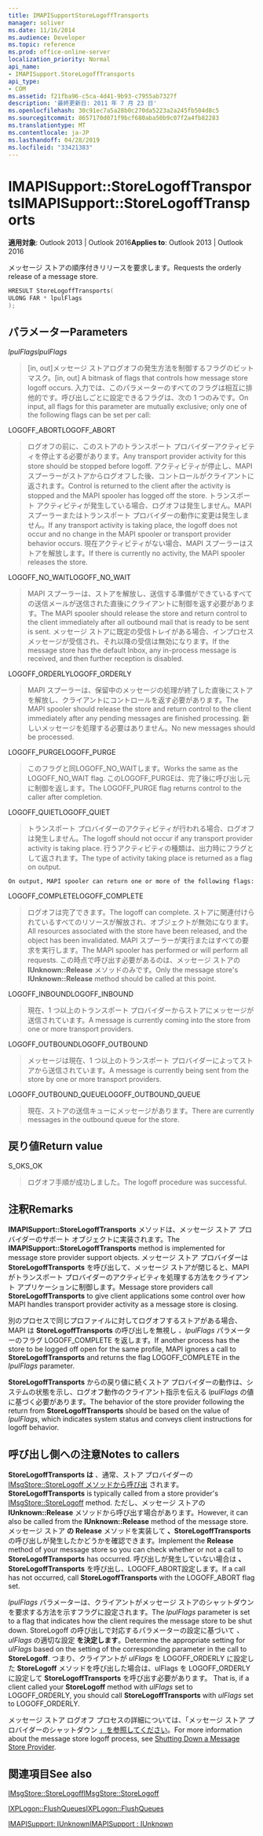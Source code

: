 ```yaml
---
title: IMAPISupportStoreLogoffTransports
manager: soliver
ms.date: 11/16/2014
ms.audience: Developer
ms.topic: reference
ms.prod: office-online-server
localization_priority: Normal
api_name:
- IMAPISupport.StoreLogoffTransports
api_type:
- COM
ms.assetid: f21fba96-c5ca-4d41-9b93-c7955ab7327f
description: '最終更新日: 2011 年 7 月 23 日'
ms.openlocfilehash: 30c91ec7a5a28b0c270da5223a2a245fb504d8c5
ms.sourcegitcommit: 8657170d071f9bcf680aba50b9c07f2a4fb82283
ms.translationtype: MT
ms.contentlocale: ja-JP
ms.lasthandoff: 04/28/2019
ms.locfileid: "33421383"
---
```

# <a name="imapisupportstorelogofftransports"></a><span data-ttu-id="b0ea0-103">IMAPISupport::StoreLogoffTransports</span><span class="sxs-lookup"><span data-stu-id="b0ea0-103">IMAPISupport::StoreLogoffTransports</span></span>

  
  
<span data-ttu-id="b0ea0-104">**適用対象**: Outlook 2013 | Outlook 2016</span><span class="sxs-lookup"><span data-stu-id="b0ea0-104">**Applies to**: Outlook 2013 | Outlook 2016</span></span> 
  
<span data-ttu-id="b0ea0-105">メッセージ ストアの順序付きリリースを要求します。</span><span class="sxs-lookup"><span data-stu-id="b0ea0-105">Requests the orderly release of a message store.</span></span>
  
```cpp
HRESULT StoreLogoffTransports(
ULONG FAR * lpulFlags
);
```

## <a name="parameters"></a><span data-ttu-id="b0ea0-106">パラメーター</span><span class="sxs-lookup"><span data-stu-id="b0ea0-106">Parameters</span></span>

 <span data-ttu-id="b0ea0-107">_lpulFlags_</span><span class="sxs-lookup"><span data-stu-id="b0ea0-107">_lpulFlags_</span></span>
  
> <span data-ttu-id="b0ea0-108">[in, out]メッセージ ストアログオフの発生方法を制御するフラグのビットマスク。</span><span class="sxs-lookup"><span data-stu-id="b0ea0-108">[in, out] A bitmask of flags that controls how message store logoff occurs.</span></span> <span data-ttu-id="b0ea0-109">入力では、このパラメーターのすべてのフラグは相互に排他的です。呼び出しごとに設定できるフラグは、次の 1 つのみです。</span><span class="sxs-lookup"><span data-stu-id="b0ea0-109">On input, all flags for this parameter are mutually exclusive; only one of the following flags can be set per call:</span></span>
    
<span data-ttu-id="b0ea0-110">LOGOFF_ABORT</span><span class="sxs-lookup"><span data-stu-id="b0ea0-110">LOGOFF_ABORT</span></span> 
  
> <span data-ttu-id="b0ea0-111">ログオフの前に、このストアのトランスポート プロバイダーアクティビティを停止する必要があります。</span><span class="sxs-lookup"><span data-stu-id="b0ea0-111">Any transport provider activity for this store should be stopped before logoff.</span></span> <span data-ttu-id="b0ea0-112">アクティビティが停止し、MAPI スプーラーがストアからログオフした後、コントロールがクライアントに返されます。</span><span class="sxs-lookup"><span data-stu-id="b0ea0-112">Control is returned to the client after the activity is stopped and the MAPI spooler has logged off the store.</span></span> <span data-ttu-id="b0ea0-113">トランスポート アクティビティが発生している場合、ログオフは発生しません。MAPI スプーラーまたはトランスポート プロバイダーの動作に変更は発生しません。</span><span class="sxs-lookup"><span data-stu-id="b0ea0-113">If any transport activity is taking place, the logoff does not occur and no change in the MAPI spooler or transport provider behavior occurs.</span></span> <span data-ttu-id="b0ea0-114">現在アクティビティがない場合、MAPI スプーラーはストアを解放します。</span><span class="sxs-lookup"><span data-stu-id="b0ea0-114">If there is currently no activity, the MAPI spooler releases the store.</span></span> 
    
<span data-ttu-id="b0ea0-115">LOGOFF_NO_WAIT</span><span class="sxs-lookup"><span data-stu-id="b0ea0-115">LOGOFF_NO_WAIT</span></span> 
  
> <span data-ttu-id="b0ea0-116">MAPI スプーラーは、ストアを解放し、送信する準備ができているすべての送信メールが送信された直後にクライアントに制御を返す必要があります。</span><span class="sxs-lookup"><span data-stu-id="b0ea0-116">The MAPI spooler should release the store and return control to the client immediately after all outbound mail that is ready to be sent is sent.</span></span> <span data-ttu-id="b0ea0-117">メッセージ ストアに既定の受信トレイがある場合、インプロセス メッセージが受信され、それ以降の受信は無効になります。</span><span class="sxs-lookup"><span data-stu-id="b0ea0-117">If the message store has the default Inbox, any in-process message is received, and then further reception is disabled.</span></span> 
    
<span data-ttu-id="b0ea0-118">LOGOFF_ORDERLY</span><span class="sxs-lookup"><span data-stu-id="b0ea0-118">LOGOFF_ORDERLY</span></span> 
  
> <span data-ttu-id="b0ea0-119">MAPI スプーラーは、保留中のメッセージの処理が終了した直後にストアを解放し、クライアントにコントロールを返す必要があります。</span><span class="sxs-lookup"><span data-stu-id="b0ea0-119">The MAPI spooler should release the store and return control to the client immediately after any pending messages are finished processing.</span></span> <span data-ttu-id="b0ea0-120">新しいメッセージを処理する必要はありません。</span><span class="sxs-lookup"><span data-stu-id="b0ea0-120">No new messages should be processed.</span></span> 
    
<span data-ttu-id="b0ea0-121">LOGOFF_PURGE</span><span class="sxs-lookup"><span data-stu-id="b0ea0-121">LOGOFF_PURGE</span></span> 
  
> <span data-ttu-id="b0ea0-122">このフラグと同LOGOFF_NO_WAITします。</span><span class="sxs-lookup"><span data-stu-id="b0ea0-122">Works the same as the LOGOFF_NO_WAIT flag.</span></span> <span data-ttu-id="b0ea0-123">このLOGOFF_PURGEは、完了後に呼び出し元に制御を返します。</span><span class="sxs-lookup"><span data-stu-id="b0ea0-123">The LOGOFF_PURGE flag returns control to the caller after completion.</span></span> 
    
<span data-ttu-id="b0ea0-124">LOGOFF_QUIET</span><span class="sxs-lookup"><span data-stu-id="b0ea0-124">LOGOFF_QUIET</span></span> 
  
> <span data-ttu-id="b0ea0-125">トランスポート プロバイダーのアクティビティが行われる場合、ログオフは発生しません。</span><span class="sxs-lookup"><span data-stu-id="b0ea0-125">The logoff should not occur if any transport provider activity is taking place.</span></span> <span data-ttu-id="b0ea0-126">行うアクティビティの種類は、出力時にフラグとして返されます。</span><span class="sxs-lookup"><span data-stu-id="b0ea0-126">The type of activity taking place is returned as a flag on output.</span></span>
    
    On output, MAPI spooler can return one or more of the following flags:
    
<span data-ttu-id="b0ea0-127">LOGOFF_COMPLETE</span><span class="sxs-lookup"><span data-stu-id="b0ea0-127">LOGOFF_COMPLETE</span></span> 
  
> <span data-ttu-id="b0ea0-128">ログオフは完了できます。</span><span class="sxs-lookup"><span data-stu-id="b0ea0-128">The logoff can complete.</span></span> <span data-ttu-id="b0ea0-129">ストアに関連付けられているすべてのリソースが解放され、オブジェクトが無効になります。</span><span class="sxs-lookup"><span data-stu-id="b0ea0-129">All resources associated with the store have been released, and the object has been invalidated.</span></span> <span data-ttu-id="b0ea0-130">MAPI スプーラーが実行またはすべての要求を実行します。</span><span class="sxs-lookup"><span data-stu-id="b0ea0-130">The MAPI spooler has performed or will perform all requests.</span></span> <span data-ttu-id="b0ea0-131">この時点で呼び出す必要があるのは、メッセージ ストアの **IUnknown::Release** メソッドのみです。</span><span class="sxs-lookup"><span data-stu-id="b0ea0-131">Only the message store's **IUnknown::Release** method should be called at this point.</span></span> 
    
<span data-ttu-id="b0ea0-132">LOGOFF_INBOUND</span><span class="sxs-lookup"><span data-stu-id="b0ea0-132">LOGOFF_INBOUND</span></span> 
  
> <span data-ttu-id="b0ea0-133">現在、1 つ以上のトランスポート プロバイダーからストアにメッセージが送信されています。</span><span class="sxs-lookup"><span data-stu-id="b0ea0-133">A message is currently coming into the store from one or more transport providers.</span></span> 
    
<span data-ttu-id="b0ea0-134">LOGOFF_OUTBOUND</span><span class="sxs-lookup"><span data-stu-id="b0ea0-134">LOGOFF_OUTBOUND</span></span> 
  
> <span data-ttu-id="b0ea0-135">メッセージは現在、1 つ以上のトランスポート プロバイダーによってストアから送信されています。</span><span class="sxs-lookup"><span data-stu-id="b0ea0-135">A message is currently being sent from the store by one or more transport providers.</span></span> 
    
<span data-ttu-id="b0ea0-136">LOGOFF_OUTBOUND_QUEUE</span><span class="sxs-lookup"><span data-stu-id="b0ea0-136">LOGOFF_OUTBOUND_QUEUE</span></span> 
  
> <span data-ttu-id="b0ea0-137">現在、ストアの送信キューにメッセージがあります。</span><span class="sxs-lookup"><span data-stu-id="b0ea0-137">There are currently messages in the outbound queue for the store.</span></span>
    
## <a name="return-value"></a><span data-ttu-id="b0ea0-138">戻り値</span><span class="sxs-lookup"><span data-stu-id="b0ea0-138">Return value</span></span>

<span data-ttu-id="b0ea0-139">S_OK</span><span class="sxs-lookup"><span data-stu-id="b0ea0-139">S_OK</span></span> 
  
> <span data-ttu-id="b0ea0-140">ログオフ手順が成功しました。</span><span class="sxs-lookup"><span data-stu-id="b0ea0-140">The logoff procedure was successful.</span></span>
    
## <a name="remarks"></a><span data-ttu-id="b0ea0-141">注釈</span><span class="sxs-lookup"><span data-stu-id="b0ea0-141">Remarks</span></span>

<span data-ttu-id="b0ea0-142">**IMAPISupport::StoreLogoffTransports** メソッドは、メッセージ ストア プロバイダーのサポート オブジェクトに実装されます。</span><span class="sxs-lookup"><span data-stu-id="b0ea0-142">The **IMAPISupport::StoreLogoffTransports** method is implemented for message store provider support objects.</span></span> <span data-ttu-id="b0ea0-143">メッセージ ストア プロバイダーは **StoreLogoffTransports** を呼び出して、メッセージ ストアが閉じると、MAPI がトランスポート プロバイダーのアクティビティを処理する方法をクライアント アプリケーションに制御します。</span><span class="sxs-lookup"><span data-stu-id="b0ea0-143">Message store providers call **StoreLogoffTransports** to give client applications some control over how MAPI handles transport provider activity as a message store is closing.</span></span> 
  
<span data-ttu-id="b0ea0-144">別のプロセスで同じプロファイルに対してログオフするストアがある場合、MAPI は **StoreLogoffTransports** の呼び出しを無視し  _、lpulFlags_ パラメーターのフラグ LOGOFF_COMPLETE を返します。</span><span class="sxs-lookup"><span data-stu-id="b0ea0-144">If another process has the store to be logged off open for the same profile, MAPI ignores a call to **StoreLogoffTransports** and returns the flag LOGOFF_COMPLETE in the  _lpulFlags_ parameter.</span></span> 
  
<span data-ttu-id="b0ea0-145">**StoreLogoffTransports** からの戻り値に続くストア プロバイダーの動作は、システムの状態を示し、ログオフ動作のクライアント指示を伝える _lpulFlags_ の値に基づく必要があります。</span><span class="sxs-lookup"><span data-stu-id="b0ea0-145">The behavior of the store provider following the return from **StoreLogoffTransports** should be based on the value of  _lpulFlags_, which indicates system status and conveys client instructions for logoff behavior.</span></span> 
  
## <a name="notes-to-callers"></a><span data-ttu-id="b0ea0-146">呼び出し側への注意</span><span class="sxs-lookup"><span data-stu-id="b0ea0-146">Notes to callers</span></span>

 <span data-ttu-id="b0ea0-147">**StoreLogoffTransports は** 、通常、ストア プロバイダーの [IMsgStore::StoreLogoff メソッドから呼び出](imsgstore-storelogoff.md) されます。</span><span class="sxs-lookup"><span data-stu-id="b0ea0-147">**StoreLogoffTransports** is typically called from a store provider's [IMsgStore::StoreLogoff](imsgstore-storelogoff.md) method.</span></span> <span data-ttu-id="b0ea0-148">ただし、メッセージ ストアの **IUnknown::Release** メソッドから呼び出す場合があります。</span><span class="sxs-lookup"><span data-stu-id="b0ea0-148">However, it can also be called from the **IUnknown::Release** method of the message store.</span></span> <span data-ttu-id="b0ea0-149">メッセージ ストア **の Release** メソッドを実装して **、StoreLogoffTransports** の呼び出しが発生したかどうかを確認できます。</span><span class="sxs-lookup"><span data-stu-id="b0ea0-149">Implement the **Release** method of your message store so you can check whether or not a call to **StoreLogoffTransports** has occurred.</span></span> <span data-ttu-id="b0ea0-150">呼び出しが発生していない場合は **、StoreLogoffTransports** を呼び出し、LOGOFF_ABORT設定します。</span><span class="sxs-lookup"><span data-stu-id="b0ea0-150">If a call has not occurred, call **StoreLogoffTransports** with the LOGOFF_ABORT flag set.</span></span> 
  
<span data-ttu-id="b0ea0-151">_lpulFlags_ パラメーターは、クライアントがメッセージ ストアのシャットダウンを要求する方法を示すフラグに設定されます。</span><span class="sxs-lookup"><span data-stu-id="b0ea0-151">The  _lpulFlags_ parameter is set to a flag that indicates how the client requires the message store to be shut down.</span></span> <span data-ttu-id="b0ea0-152">StoreLogoff の呼び出しで対応するパラメーターの設定に基づいて  _、ulFlags_ の適切な設定 **を決定します**。</span><span class="sxs-lookup"><span data-stu-id="b0ea0-152">Determine the appropriate setting for  _ulFlags_ based on the setting of the corresponding parameter in the call to **StoreLogoff**.</span></span> <span data-ttu-id="b0ea0-153">つまり、クライアントが _ulFlags_ を LOGOFF_ORDERLY に設定した **StoreLogoff** メソッドを呼び出した場合は、ulFlags を LOGOFF_ORDERLY に設定して **StoreLogoffTransports** を呼び出す必要があります。 </span><span class="sxs-lookup"><span data-stu-id="b0ea0-153">That is, if a client called your **StoreLogoff** method with  _ulFlags_ set to LOGOFF_ORDERLY, you should call **StoreLogoffTransports** with  _ulFlags_ set to LOGOFF_ORDERLY.</span></span> 
  
<span data-ttu-id="b0ea0-154">メッセージ ストア ログオフ プロセスの詳細については、「メッセージ ストア プロバイダーのシャットダウン [」を参照してください](shutting-down-a-message-store-provider.md)。</span><span class="sxs-lookup"><span data-stu-id="b0ea0-154">For more information about the message store logoff process, see [Shutting Down a Message Store Provider](shutting-down-a-message-store-provider.md).</span></span>
  
## <a name="see-also"></a><span data-ttu-id="b0ea0-155">関連項目</span><span class="sxs-lookup"><span data-stu-id="b0ea0-155">See also</span></span>



[<span data-ttu-id="b0ea0-156">IMsgStore::StoreLogoff</span><span class="sxs-lookup"><span data-stu-id="b0ea0-156">IMsgStore::StoreLogoff</span></span>](imsgstore-storelogoff.md)
  
[<span data-ttu-id="b0ea0-157">IXPLogon::FlushQueues</span><span class="sxs-lookup"><span data-stu-id="b0ea0-157">IXPLogon::FlushQueues</span></span>](ixplogon-flushqueues.md)
  
[<span data-ttu-id="b0ea0-158">IMAPISupport: IUnknown</span><span class="sxs-lookup"><span data-stu-id="b0ea0-158">IMAPISupport : IUnknown</span></span>](imapisupportiunknown.md)

